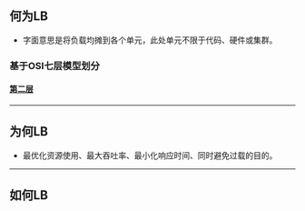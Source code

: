 ## 何为LB
* 字面意思是将负载均摊到各个单元，此处单元不限于代码、硬件或集群。
### 基于OSI七层模型划分
#### [第二层](.)

---
## 为何LB
* 最优化资源使用、最大吞吐率、最小化响应时间、同时避免过载的目的。
---
## 如何LB
